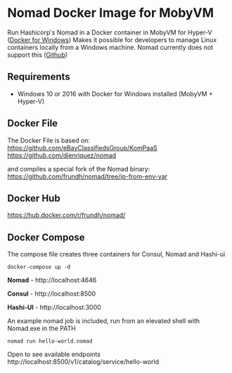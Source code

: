 Nomad Docker Image for MobyVM
=============================

Run Hashicorp's Nomad in a Docker container in MobyVM for Hyper-V ([Docker for Windows](https://store.docker.com/editions/community/docker-ce-desktop-windows))
Makes it possible for developers to manage Linux containers locally from a Windows machine. Nomad currently does not support this ([Github](https://github.com/hashicorp/nomad/issues/2633))

Requirements
------------

 - Windows 10 or 2016 with Docker for Windows installed (MobyVM + Hyper-V)

Docker File
-----------

The Docker File is based on: 
https://github.com/eBayClassifiedsGroup/KomPaaS
https://github.com/djenriquez/nomad

and compiles a special fork of the Nomad binary:
https://github.com/frundh/nomad/tree/ip-from-env-var

Docker Hub
----------

https://hub.docker.com/r/frundh/nomad/

Docker Compose
--------------

The compose file creates three containers for Consul, Nomad and Hashi-ui

    docker-compose up -d

**Nomad** - http://localhost:4646

**Consul** - http://localhost:8500

**Hashi-UI** - http://localhost:3000

An example nomad job is included, run from an elevated shell with Nomad.exe in the PATH

    nomad run hello-world.nomad

Open to see available endpoints http://localhost:8500/v1/catalog/service/hello-world